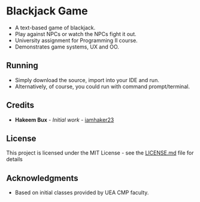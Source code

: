 # Blackjack Game

* A text-based game of blackjack.
* Play against NPCs or watch the NPCs fight it out.
* University assignment for Programming II course.
* Demonstrates game systems, UX and OO.

## Running

* Simply download the source, import into your IDE and run.
* Alternatively, of course, you could run with command prompt/terminal.

## Credits

* **Hakeem Bux** - *Initial work* - [iamhaker23](https://github.com/iamhaker23)

## License

This project is licensed under the MIT License - see the [LICENSE.md](LICENSE.md) file for details

## Acknowledgments

* Based on initial classes provided by UEA CMP faculty.
